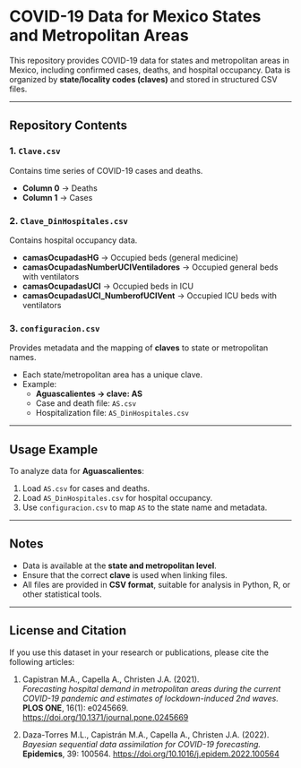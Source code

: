 # COVID-19 Data for Mexico States and Metropolitan Areas

This repository provides COVID-19 data for states and metropolitan areas in Mexico, including confirmed cases, deaths, and hospital occupancy. Data is organized by **state/locality codes (claves)** and stored in structured CSV files.

---

## Repository Contents

### 1. `Clave.csv`
Contains time series of COVID-19 cases and deaths.

- **Column 0** → Deaths  
- **Column 1** → Cases  

### 2. `Clave_DinHospitales.csv`
Contains hospital occupancy data.

- **camasOcupadasHG** → Occupied beds (general medicine)  
- **camasOcupadasNumberUCIVentiladores** → Occupied general beds with ventilators  
- **camasOcupadasUCI** → Occupied beds in ICU  
- **camasOcupadasUCI_NumberofUCIVent** → Occupied ICU beds with ventilators  

### 3. `configuracion.csv`
Provides metadata and the mapping of **claves** to state or metropolitan names.

- Each state/metropolitan area has a unique clave.  
- Example:  
  - **Aguascalientes → clave: AS**  
  - Case and death file: `AS.csv`  
  - Hospitalization file: `AS_DinHospitales.csv`  

---

## Usage Example

To analyze data for **Aguascalientes**:

1. Load `AS.csv` for cases and deaths.  
2. Load `AS_DinHospitales.csv` for hospital occupancy.  
3. Use `configuracion.csv` to map `AS` to the state name and metadata.  

---

## Notes

- Data is available at the **state and metropolitan level**.  
- Ensure that the correct **clave** is used when linking files.  
- All files are provided in **CSV format**, suitable for analysis in Python, R, or other statistical tools.  

---

##  License and Citation

If you use this dataset in your research or publications, please cite the following articles:

1. Capistran M.A., Capella A., Christen J.A. (2021).  
   *Forecasting hospital demand in metropolitan areas during the current COVID-19 pandemic and estimates of lockdown-induced 2nd waves.*  
   **PLOS ONE**, 16(1): e0245669. https://doi.org/10.1371/journal.pone.0245669  

2. Daza-Torres M.L., Capistrán M.A., Capella A., Christen J.A. (2022).  
   *Bayesian sequential data assimilation for COVID-19 forecasting.*  
   **Epidemics**, 39: 100564. https://doi.org/10.1016/j.epidem.2022.100564  




